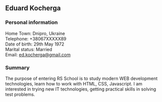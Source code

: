 ## Eduard Kocherga

### Personal information
 Home Town: Dnipro, Ukraine  
 Telephone:			 +38067XXXXX89  
 Date of birth:		29th May 1972  
 Marital status:		Married  
 Email:				ed.kocherga@gmail.com  

### Summary
The purpose of entering RS School is to study modern WEB development technologies, learn how to work with HTML, CSS, Javascript. I am interested in trying new IT technologies, getting practical skills in solving test problems.
